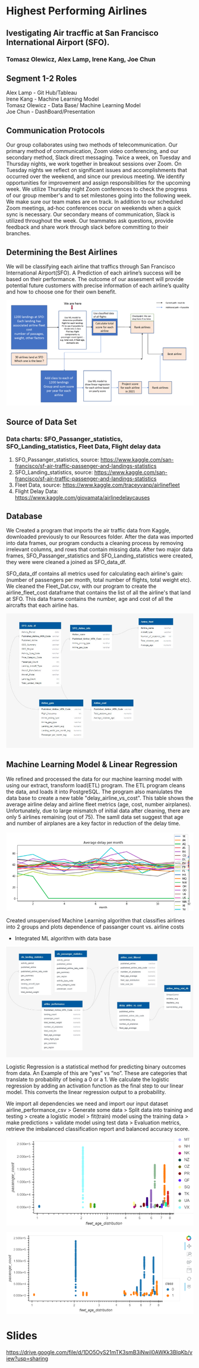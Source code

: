 

# Highest Performing Airlines 
## Ivestigating Air tracffic at San Francisco International Airport (SFO). 
### Tomasz Olewicz, Alex Lamp, Irene Kang, Joe Chun


## Segment 1-2 Roles
Alex Lamp - Git Hub/Tableau   <br>
Irene Kang - Machine Learning Model <br>
Tomasz Olewicz - Data Base/ Machine Learning Model <br>
Joe Chun - DashBoard/Presentation  <br>

## Communication Protocols

Our group collaborates using two methods of telecommunication. Our primary method of communication, Zoom video conferencing, and our secondary method, Slack direct messaging. Twice a week, on Tuesday and Thursday nights, we work together in breakout sessions over Zoom. On Tuesday nights we reflect on significant issues and accomplishments that occurred over the weekend, and since our previous meeting. We identify opportunities for improvement and assign responsibilities for the upcoming week. We utilize Thursday night Zoom conferences to check the progress of our group member's and to set milestones going into the following week. We make sure our team mates are on track. In addition to our scheduled Zoom meetings, ad-hoc conferences occur on weekends when a quick sync is necessary. Our secondary means of communication, Slack is utilized throughout the week. Our teammates ask questions, provide feedback and share work through slack before committing to their branches.


## Determining the Best Airlines
We will be classifying  each airline that traffics through San Francisco International Airport(SFO). A Prediction of each airline’s success will be based on their performance. The outcome of our assesment will provide potential future customers with precise information of each airline’s quality and how to choose one for their own benefit. 

![](/Images/project_workflow.png)


## Source of Data Set
### Data charts: SFO_Passanger_statistics, SFO_Landing_statistics, Fleet Data, Flight delay data
1.	SFO_Passanger_statistics, source: https://www.kaggle.com/san-francisco/sf-air-traffic-passenger-and-landings-statistics
2.	SFO_Landing_statistics, source: https://www.kaggle.com/san-francisco/sf-air-traffic-passenger-and-landings-statistics
3.	Fleet Data, source: https://www.kaggle.com/traceyvanp/airlinefleet
4.  Flight Delay Data: https://www.kaggle.com/giovamata/airlinedelaycauses

## Database
We Created a program that imports the air traffic data from Kaggle, downloaded previously to our Resources folder. After the data was imported into data frames, our program conducts a cleaning process by removing irrelevant columns, and rows that contain missing data. After two major data frames, SFO_Passanger_statistics and SFO_Landing_statistics were created, they were were cleaned a joined as SFO_data_df. 

SFO_data_df contains all metrics used for calculating each airline's gain: (number of passengers per month, total number of flights, total weight etc). We cleaned the Fleet_Dat.csv, with our program to create the airline_fleet_cost dataframe that contains the list of all the airline's that land at SFO. This data frame contains the number, age and cost of all the aircrafts that each airline has.

![](/Images/QDBD_rev6.JPG)



## Machine Learning Model & Linear Regression



We refined and processed the data for our machine learning model with using our extract, transform load(ETL) program. The ETL program cleans the data, and loads it into PostgreSQL. The program also maniulates the data base to create a new table "delay_airline_vs_cost". This table shows the average airline delay and airline fleet metrics (age, cost, number airplanes). Unfortunately, due to large mismatch of initial data after cleaning, there are only 5 airlines remaining (out of 75). The samll data set suggest that age and number of airplanes are a key factor in reduction of the delay time.

![](/Images/average_delay.png)


Created unsupervised Machine Learning algorithm that classifies airlines into 2 groups and plots dependence of passanger count vs. airline costs
* Integrated ML algorithm with data base

![](/Images/QDBD_rev7.JPG)

Logistic Regression is a statistical method for predicting binary outcomes from data. An Example of this are “yes” vs “no”.
These are categories that translate to probability of being a 0 or a 1. We calculate the logistic regression by adding an activation function as the final step to our linear model. This converts the linear regression output to a probability.

We import all dependencies we need and import our input dataset airline_performance_csv > Generate some data > Split data into training and testing > create a logistic model > fit(train) model using the training data > make predictions > validate model using test data > Evaluation metrics, retrieve the imbalanced classification report and balanced accuracy score.


![](/Images/fleet_age_passenger_count.png)


![](/Images/fleet_age_passenger_count_class_distribution.png)



# Slides
https://drive.google.com/file/d/1DO5OyS21mTK3smB3iNwiI0AWKk3BIqKb/view?usp=sharing
